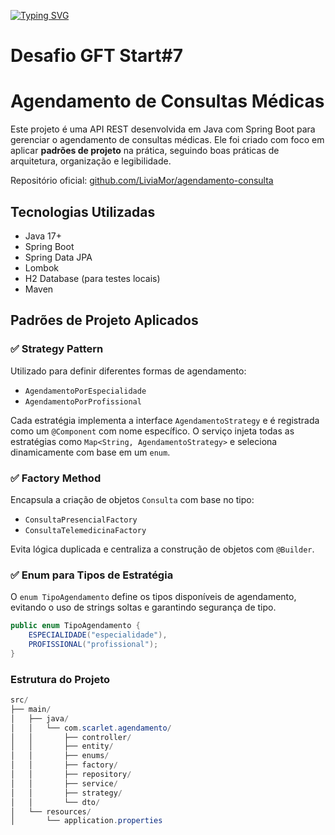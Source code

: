 [![Typing SVG](https://readme-typing-svg.demolab.com?font=Fira+Code&size=22&pause=1000&color=F30B99&width=435&lines=PADROES+DE+PROJETOS)](https://git.io/typing-svg)

# Desafio GFT Start#7
# Agendamento de Consultas Médicas

Este projeto é uma API REST desenvolvida em Java com Spring Boot para gerenciar o agendamento de consultas médicas. Ele foi criado com foco em aplicar **padrões de projeto** na prática, seguindo boas práticas de arquitetura, organização e legibilidade.

Repositório oficial:  [github.com/LiviaMor/agendamento-consulta](https://github.com/LiviaMor/agendamento-consulta)



## Tecnologias Utilizadas

- Java 17+
- Spring Boot
- Spring Data JPA
- Lombok
- H2 Database (para testes locais)
- Maven


## Padrões de Projeto Aplicados

### ✅ Strategy Pattern
Utilizado para definir diferentes formas de agendamento:
- `AgendamentoPorEspecialidade`
- `AgendamentoPorProfissional`

Cada estratégia implementa a interface `AgendamentoStrategy` e é registrada como um `@Component` com nome específico. O serviço injeta todas as estratégias como `Map<String, AgendamentoStrategy>` e seleciona dinamicamente com base em um `enum`.

### ✅ Factory Method
Encapsula a criação de objetos `Consulta` com base no tipo:
- `ConsultaPresencialFactory`
- `ConsultaTelemedicinaFactory`

Evita lógica duplicada e centraliza a construção de objetos com `@Builder`.

### ✅ Enum para Tipos de Estratégia
O `enum TipoAgendamento` define os tipos disponíveis de agendamento, evitando o uso de strings soltas e garantindo segurança de tipo.

```java
public enum TipoAgendamento {
    ESPECIALIDADE("especialidade"),
    PROFISSIONAL("profissional");
}
```


###  Estrutura do Projeto

```java
src/
├── main/
│   ├── java/
│   │   └── com.scarlet.agendamento/
│   │       ├── controller/
│   │       ├── entity/
│   │       ├── enums/
│   │       ├── factory/
│   │       ├── repository/
│   │       ├── service/
│   │       ├── strategy/
│   │       └── dto/
│   └── resources/
│       └── application.properties
```
